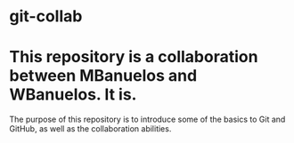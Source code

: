 # git-collab
# This repository is a collaboration between MBanuelos and WBanuelos. It is.

The purpose of this repository is to introduce some of the basics to Git and GitHub, as well as the collaboration abilities.
